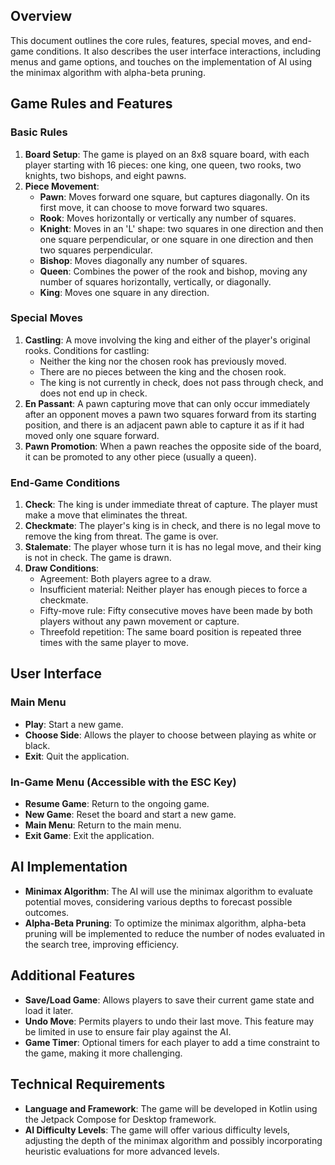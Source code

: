 ## Overview

This document outlines the core rules, features, special moves, and end-game conditions. It also describes the user interface interactions, including menus and game options, and touches on the implementation of AI using the minimax algorithm with alpha-beta pruning.

## Game Rules and Features

### Basic Rules

1. **Board Setup**: The game is played on an 8x8 square board, with each player starting with 16 pieces: one king, one queen, two rooks, two knights, two bishops, and eight pawns.
2. **Piece Movement**:
    - **Pawn**: Moves forward one square, but captures diagonally. On its first move, it can choose to move forward two squares.
    - **Rook**: Moves horizontally or vertically any number of squares.
    - **Knight**: Moves in an 'L' shape: two squares in one direction and then one square perpendicular, or one square in one direction and then two squares perpendicular.
    - **Bishop**: Moves diagonally any number of squares.
    - **Queen**: Combines the power of the rook and bishop, moving any number of squares horizontally, vertically, or diagonally.
    - **King**: Moves one square in any direction.

### Special Moves

1. **Castling**: A move involving the king and either of the player's original rooks. Conditions for castling:
    - Neither the king nor the chosen rook has previously moved.
    - There are no pieces between the king and the chosen rook.
    - The king is not currently in check, does not pass through check, and does not end up in check.
2. **En Passant**: A pawn capturing move that can only occur immediately after an opponent moves a pawn two squares forward from its starting position, and there is an adjacent pawn able to capture it as if it had moved only one square forward.
3. **Pawn Promotion**: When a pawn reaches the opposite side of the board, it can be promoted to any other piece (usually a queen).

### End-Game Conditions

1. **Check**: The king is under immediate threat of capture. The player must make a move that eliminates the threat.
2. **Checkmate**: The player's king is in check, and there is no legal move to remove the king from threat. The game is over.
3. **Stalemate**: The player whose turn it is has no legal move, and their king is not in check. The game is drawn.
4. **Draw Conditions**:
    - Agreement: Both players agree to a draw.
    - Insufficient material: Neither player has enough pieces to force a checkmate.
    - Fifty-move rule: Fifty consecutive moves have been made by both players without any pawn movement or capture.
    - Threefold repetition: The same board position is repeated three times with the same player to move.

## User Interface

### Main Menu

- **Play**: Start a new game.
- **Choose Side**: Allows the player to choose between playing as white or black.
- **Exit**: Quit the application.

### In-Game Menu (Accessible with the ESC Key)

- **Resume Game**: Return to the ongoing game.
- **New Game**: Reset the board and start a new game.
- **Main Menu**: Return to the main menu.
- **Exit Game**: Exit the application.

## AI Implementation

- **Minimax Algorithm**: The AI will use the minimax algorithm to evaluate potential moves, considering various depths to forecast possible outcomes.
- **Alpha-Beta Pruning**: To optimize the minimax algorithm, alpha-beta pruning will be implemented to reduce the number of nodes evaluated in the search tree, improving efficiency.

## Additional Features

- **Save/Load Game**: Allows players to save their current game state and load it later.
- **Undo Move**: Permits players to undo their last move. This feature may be limited in use to ensure fair play against the AI.
- **Game Timer**: Optional timers for each player to add a time constraint to the game, making it more challenging.

## Technical Requirements

- **Language and Framework**: The game will be developed in Kotlin using the Jetpack Compose for Desktop framework.
- **AI Difficulty Levels**: The game will offer various difficulty levels, adjusting the depth of the minimax algorithm and possibly incorporating heuristic evaluations for more advanced levels.